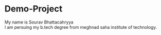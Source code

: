 # Demo-Project
My name is Sourav Bhattacahryya
<br>
I am persuing my b.tech degree from meghnad saha institute of technology.
